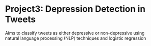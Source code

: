 # Project3: Depression Detection in Tweets
Aims to classify tweets as either depressive or non-depressive using natural language
processing (NLP) techniques and logistic regression
